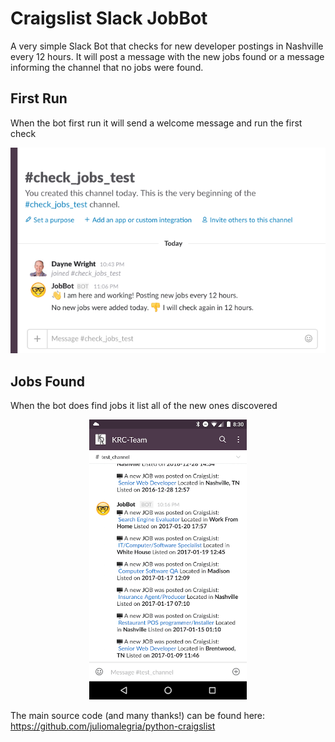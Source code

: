 # Craigslist Slack JobBot

A very simple Slack Bot that checks for new developer postings in Nashville every 12 hours. It will post a message with the new jobs found or a message informing the channel that no jobs were found.

## First Run
When the bot first run it will send a welcome message and run the first check

![](images/no_jobs.png)

## Jobs Found

When the bot does find jobs it list all of the new ones discovered

<p align="center">
  <img src="images/jobs_posted.png" width="50%" />
</p>


 The main source code (and many thanks!) can be found here: https://github.com/juliomalegria/python-craigslist
